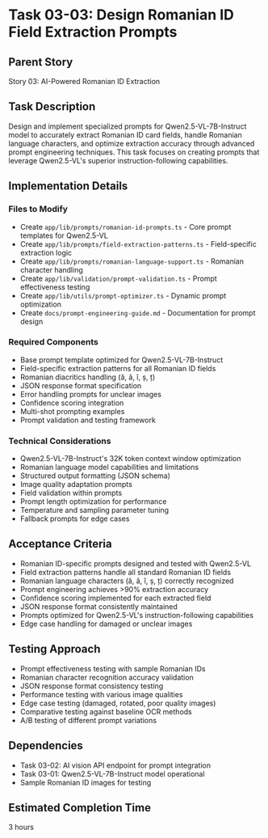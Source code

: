 # Task 03-03: Design Romanian ID Field Extraction Prompts

## Parent Story

Story 03: AI-Powered Romanian ID Extraction

## Task Description

Design and implement specialized prompts for Qwen2.5-VL-7B-Instruct model to accurately extract
Romanian ID card fields, handle Romanian language characters, and optimize extraction accuracy
through advanced prompt engineering techniques. This task focuses on creating prompts that leverage
Qwen2.5-VL's superior instruction-following capabilities.

## Implementation Details

### Files to Modify

- Create `app/lib/prompts/romanian-id-prompts.ts` - Core prompt templates for Qwen2.5-VL
- Create `app/lib/prompts/field-extraction-patterns.ts` - Field-specific extraction logic
- Create `app/lib/prompts/romanian-language-support.ts` - Romanian character handling
- Create `app/lib/validation/prompt-validation.ts` - Prompt effectiveness testing
- Create `app/lib/utils/prompt-optimizer.ts` - Dynamic prompt optimization
- Create `docs/prompt-engineering-guide.md` - Documentation for prompt design

### Required Components

- Base prompt template optimized for Qwen2.5-VL-7B-Instruct
- Field-specific extraction patterns for all Romanian ID fields
- Romanian diacritics handling (ă, â, î, ș, ț)
- JSON response format specification
- Error handling prompts for unclear images
- Confidence scoring integration
- Multi-shot prompting examples
- Prompt validation and testing framework

### Technical Considerations

- Qwen2.5-VL-7B-Instruct's 32K token context window optimization
- Romanian language model capabilities and limitations
- Structured output formatting (JSON schema)
- Image quality adaptation prompts
- Field validation within prompts
- Prompt length optimization for performance
- Temperature and sampling parameter tuning
- Fallback prompts for edge cases

## Acceptance Criteria

- Romanian ID-specific prompts designed and tested with Qwen2.5-VL
- Field extraction patterns handle all standard Romanian ID fields
- Romanian language characters (ă, â, î, ș, ț) correctly recognized
- Prompt engineering achieves >90% extraction accuracy
- Confidence scoring implemented for each extracted field
- JSON response format consistently maintained
- Prompts optimized for Qwen2.5-VL's instruction-following capabilities
- Edge case handling for damaged or unclear images

## Testing Approach

- Prompt effectiveness testing with sample Romanian IDs
- Romanian character recognition accuracy validation
- JSON response format consistency testing
- Performance testing with various image qualities
- Edge case testing (damaged, rotated, poor quality images)
- Comparative testing against baseline OCR methods
- A/B testing of different prompt variations

## Dependencies

- Task 03-02: AI vision API endpoint for prompt integration
- Task 03-01: Qwen2.5-VL-7B-Instruct model operational
- Sample Romanian ID images for testing

## Estimated Completion Time

3 hours
